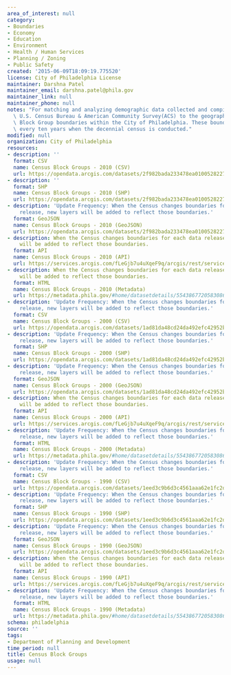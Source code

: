 ```yaml
---
area_of_interest: null
category:
- Boundaries
- Economy
- Education
- Environment
- Health / Human Services
- Planning / Zoning
- Public Safety
created: '2015-06-09T18:09:19.775520'
license: City of Philadelphia License
maintainer: Darshna Patel
maintainer_email: darshna.patel@phila.gov
maintainer_link: null
maintainer_phone: null
notes: "For matching and analyzing demographic data collected and compiled by the\
  \ U.S. Census Bureau & American Community Survey(ACS) to the geography of Census\
  \ Block Group boundaries within the City of Philadelphia. These boundaries can change\
  \ every ten years when the decennial census is conducted."
modified: null
organization: City of Philadelphia
resources:
- description: ''
  format: CSV
  name: Census Block Groups - 2010 (CSV)
  url: https://opendata.arcgis.com/datasets/2f982bada233478ea0100528227febce_0.csv
- description: ''
  format: SHP
  name: Census Block Groups - 2010 (SHP)
  url: https://opendata.arcgis.com/datasets/2f982bada233478ea0100528227febce_0.zip
- description: 'Update Frequency: When the Census changes boundaries for each data
    release, new layers will be added to reflect those boundaries.'
  format: GeoJSON
  name: Census Block Groups - 2010 (GeoJSON)
  url: https://opendata.arcgis.com/datasets/2f982bada233478ea0100528227febce_0.geojson
- description: When the Census changes boundaries for each data release, new layers
    will be added to reflect those boundaries.
  format: API
  name: Census Block Groups - 2010 (API)
  url: https://services.arcgis.com/fLeGjb7u4uXqeF9q/arcgis/rest/services/Census_Block_Groups_2010/FeatureServer/0/query?outFields=*&where=1%3D1
- description: When the Census changes boundaries for each data release, new layers
    will be added to reflect those boundaries.
  format: HTML
  name: Census Block Groups - 2010 (Metadata)
  url: https://metadata.phila.gov/#home/datasetdetails/5543867720583086178c4f46/representationdetails/55438ac99b989a05172d0d79/
- description: 'Update Frequency: When the Census changes boundaries for each data
    release, new layers will be added to reflect those boundaries.'
  format: CSV
  name: Census Block Groups - 2000 (CSV)
  url: https://opendata.arcgis.com/datasets/1ad81da48cd24da492efc42952b4cbea_0.csv
- description: 'Update Frequency: When the Census changes boundaries for each data
    release, new layers will be added to reflect those boundaries.'
  format: SHP
  name: Census Block Groups - 2000 (SHP)
  url: https://opendata.arcgis.com/datasets/1ad81da48cd24da492efc42952b4cbea_0.zip
- description: 'Update Frequency: When the Census changes boundaries for each data
    release, new layers will be added to reflect those boundaries.'
  format: GeoJSON
  name: Census Block Groups - 2000 (GeoJSON)
  url: https://opendata.arcgis.com/datasets/1ad81da48cd24da492efc42952b4cbea_0.geojson
- description: When the Census changes boundaries for each data release, new layers
    will be added to reflect those boundaries.
  format: API
  name: Census Block Groups - 2000 (API)
  url: https://services.arcgis.com/fLeGjb7u4uXqeF9q/arcgis/rest/services/Census_Block_Groups_2000/FeatureServer/0/query?outFields=*&where=1%3D1
- description: 'Update Frequency: When the Census changes boundaries for each data
    release, new layers will be added to reflect those boundaries.'
  format: HTML
  name: Census Block Groups - 2000 (Metadata)
  url: https://metadata.phila.gov/#home/datasetdetails/5543867720583086178c4f46/representationdetails/557ae8ce97f2dbd87e7cc271/
- description: 'Update Frequency: When the Census changes boundaries for each data
    release, new layers will be added to reflect those boundaries.'
  format: CSV
  name: Census Block Groups - 1990 (CSV)
  url: https://opendata.arcgis.com/datasets/1eed3c9b6d3c4561aaa62e1fc2dd81c4_0.csv
- description: 'Update Frequency: When the Census changes boundaries for each data
    release, new layers will be added to reflect those boundaries.'
  format: SHP
  name: Census Block Groups - 1990 (SHP)
  url: https://opendata.arcgis.com/datasets/1eed3c9b6d3c4561aaa62e1fc2dd81c4_0.zip
- description: 'Update Frequency: When the Census changes boundaries for each data
    release, new layers will be added to reflect those boundaries.'
  format: GeoJSON
  name: Census Block Groups - 1990 (GeoJSON)
  url: https://opendata.arcgis.com/datasets/1eed3c9b6d3c4561aaa62e1fc2dd81c4_0.geojson
- description: When the Census changes boundaries for each data release, new layers
    will be added to reflect those boundaries.
  format: API
  name: Census Block Groups - 1990 (API)
  url: https://services.arcgis.com/fLeGjb7u4uXqeF9q/arcgis/rest/services/Census_Block_Groups_1990/FeatureServer/0/query?outFields=*&where=1%3D1
- description: 'Update Frequency: When the Census changes boundaries for each data
    release, new layers will be added to reflect those boundaries.'
  format: HTML
  name: Census Block Groups - 1990 (Metadata)
  url: https://metadata.phila.gov/#home/datasetdetails/5543867720583086178c4f46/representationdetails/557ae8b44d72efc5445ab091/
schema: philadelphia
source: ''
tags:
- Department of Planning and Development
time_period: null
title: Census Block Groups
usage: null
---
```

